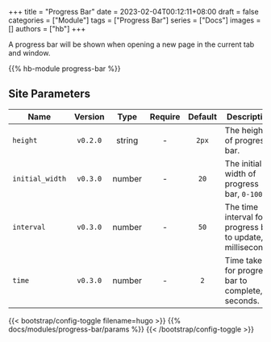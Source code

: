 +++
title = "Progress Bar"
date = 2023-02-04T00:12:11+08:00
draft = false
categories = ["Module"]
tags = ["Progress Bar"]
series = ["Docs"]
images = []
authors = ["hb"]
+++

A progress bar will be shown when opening a new page in the current tab and window.

<!--more-->

{{% hb-module progress-bar %}}

## Site Parameters

| Name            | Version  |  Type  | Require | Default | Description                                                    |
| --------------- | :------: | :----: | :-----: | :-----: | -------------------------------------------------------------- |
| `height`        | `v0.2.0` | string |    -    |  `2px`  | The height of progress bar.                                    |
| `initial_width` | `v0.3.0` | number |    -    |  `20`   | The initial width of progress bar, `0-100`.                    |
| `interval`      | `v0.3.0` | number |    -    |  `50`   | The time interval for progress bar to update, in milliseconds. |
| `time`          | `v0.3.0` | number |    -    |   `2`   | Time taken for progress bar to complete, in seconds.           |

{{< bootstrap/config-toggle filename=hugo >}}
{{% docs/modules/progress-bar/params %}}
{{< /bootstrap/config-toggle >}}
